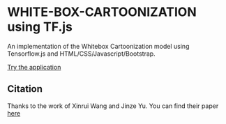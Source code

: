 # WHITE-BOX-CARTOONIZATION using TF.js
 An implementation of the Whitebox Cartoonization model using Tensorflow.js and HTML/CSS/Javascript/Bootstrap.

[Try the application](https://amey-thakur.github.io/WHITE-BOX-CARTOONIZATION)

## Citation
Thanks to the work of Xinrui Wang and Jinze Yu. You can find their paper [here](https://openaccess.thecvf.com/content_CVPR_2020/html/Wang_Learning_to_Cartoonize_Using_White-Box_Cartoon_Representations_CVPR_2020_paper.html) 
